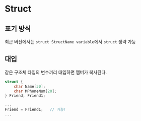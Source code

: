 # Struct
## 표기 방식
최근 버전에서는 `struct StructName variable`에서 `struct` 생략 가능

## 대입
같은 구조체 타입의 변수끼리 대입하면 멤버가 복사된다.
```cpp
struct {
	char Name[30];
	char MPhoneNum[20];
} Friend, Friend1;

...
Friend = Friend1;	// 가능!
...
```
<!--stackedit_data:
eyJoaXN0b3J5IjpbNzIwMTY0NjQwXX0=
-->